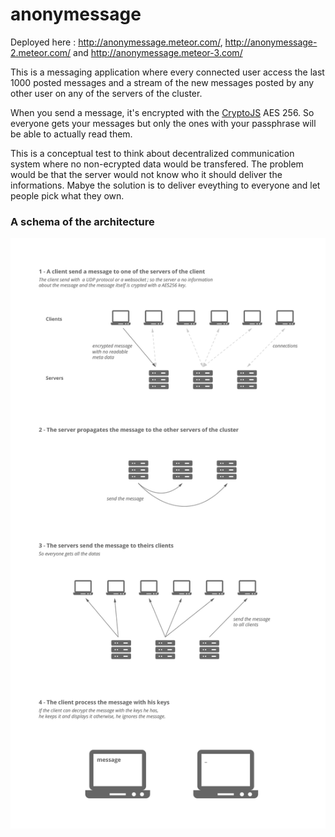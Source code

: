 anonymessage
============

Deployed here : http://anonymessage.meteor.com/, http://anonymessage-2.meteor.com/ and http://anonymessage.meteor-3.com/

This is a messaging application where every connected user access the last 1000 posted messages and a stream of the new messages posted by any other user on any of the servers of the cluster.

When you send a message, it's encrypted with the [CryptoJS](https://code.google.com/p/crypto-js/) AES 256. So everyone gets your messages but only the ones with your passphrase will be able to actually read them.

This is a conceptual test to think about decentralized communication system where no non-ecrypted data would be transfered. The problem would be that the server would not know who it should deliver the informations. Mabye the solution is to deliver eveything to everyone and let people pick what they own.

### A schema of the architecture

![schema](https://raw.githubusercontent.com/fabien-h/anonymessage/master/assets/schema.png)
